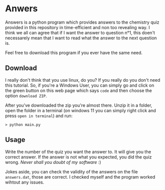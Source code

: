 # Anwers
Answers is a python program which provides answers to the chemistry quiz provided in this repository in time-efficient and non too revealing way. I think we all can agree that if I want the answer to question n°1, this doen't necessarely mean that I want to read what the answer to the next question is.

Feel free to download this program if you ever have the same need.

## Download
I really don't think that you use linux, do you? If you really do you don't need this tutorial. So, if you're a Windows User, you can simply go and click on the green button on this web page which says `code` and then choose the option `download ZIP`.

After you've downloaded the zip you're almost there. Unzip it in a folder, open the folder in a terminal (on windows 11 you can simply right click and press `open in terminal`) and run:

```batch
> python main.py
```

## Usage
Write the number of the quiz you want the answer to. It will give you the correct answer. If the answer is not what you expected, you did the quiz wrong. *Never shall you doubt of my software* :)

Jokes aside, you can check the validity of the answers on the file `answers.dat`, those are correct. I checked myself and the program worked wihtout any issues.
